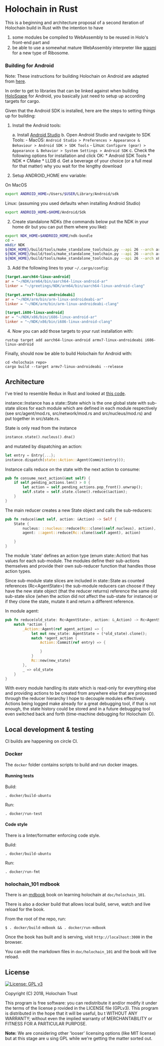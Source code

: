 # Holochain in Rust
This is a beginning and architecture proposal of a second iteration of
Holochain build in Rust with the intention to have
1. some modules be compiled to WebAssembly to be reused in Holo's front-end part and
2. be able to use a somewhat mature WebAssembly interpreter like [wasmi](https://github.com/paritytech/wasmi) for a new type of Ribosome.

### Building for Android
Note: These instructions for building Holochain on Android are adapted from [here](https://mozilla.github.io/firefox-browser-architecture/experiments/2017-09-21-rust-on-android.html).

In order to get to libraries that can be linked against when building [HoloSqape](https://github.com/holochain/holosqape) for Android, you basically just need to setup up according targets for cargo.

Given that the Android SDK is installed, here are the steps to setting things up for building:

1. Install the Android tools:

    a. Install [Android Studio](https://developer.android.com/studio/)
    b. Open Android Studio and navigate to SDK Tools:
        - MacOS: `Android Studio > Preferences > Appearance & Behaviour > Android SDK > SDK Tools`
        - Linux: `Configure (gear) >  Appearance & Behavior > System Settings > Android SDK`
    c. Check the following options for installation and click OK:
        * Android SDK Tools
        * NDK
        * CMake
        * LLDB
    d. Get a beverage of your choice (or a full meal for that matter) why you wait for the lengthy download

1. Setup ANDROID_HOME env variable:

On MacOS

```bash
export ANDROID_HOME=/Users/$USER/Library/Android/sdk
```

Linux: (assuming you used defaults when installing Android Studio)

```bash
export ANDROID_HOME=$HOME/Android/Sdk
```

2. Create standalone NDKs (the commands below put the NDK in your home dir but you can put them where you like):

```bash
export NDK_HOME=$ANDROID_HOME/ndk-bundle
cd ~
mkdir NDK
${NDK_HOME}/build/tools/make_standalone_toolchain.py --api 26 --arch arm64 --install-dir NDK/arm64
${NDK_HOME}/build/tools/make_standalone_toolchain.py --api 26 --arch arm --install-dir NDK/arm
${NDK_HOME}/build/tools/make_standalone_toolchain.py --api 26 --arch x86 --install-dir NDK/x86
```

3. Add the following lines to your ```~/.cargo/config```:

```toml
[target.aarch64-linux-android]
ar = "~/NDK/arm64/bin/aarch64-linux-android-ar"
linker = "~/greetings/NDK/arm64/bin/aarch64-linux-android-clang"

[target.armv7-linux-androideabi]
ar = "~/NDK/arm/bin/arm-linux-androideabi-ar"
linker = "~/NDK/arm/bin/arm-linux-androideabi-clang"

[target.i686-linux-android]
ar = "~/NDK/x86/bin/i686-linux-android-ar"
linker = "~/NDK/x86/bin/i686-linux-android-clang"

```

4. Now you can add those targets to your rust installation with:

```
rustup target add aarch64-linux-android armv7-linux-androideabi i686-linux-android
```

Finally, should now be able to build Holochain for Android with:

```
cd <holochain repo>
cargo build --target armv7-linux-androideabi --release
```


## Architecture
I've tried to resemble Redux in Rust and looked at [this code](https://github.com/rust-redux/rust-redux).

instance::Instance has a state::State which is the one global state with
sub-state slices for each module which are defined in each module respectively
(see src/agent/mod.rs, src/network/mod.rs and src/nucleus/mod.rs) and put
together in src/state.rs.

State is only read from the instance

```rust
instance.state().nucleus().dna()
```

and mutated by dispatching an action:

```rust
let entry = Entry{...};
instance.dispatch(state::Action::Agent(Commit(entry)));
```

Instance calls reduce on the state with the next action to consume:

```rust
pub fn consume_next_action(&mut self) {
    if self.pending_actions.len() > 0 {
        let action = self.pending_actions.pop_front().unwrap();
        self.state = self.state.clone().reduce(&action);
    }
}
```

The main reducer creates a new State object and calls the sub-reducers:

```rust
pub fn reduce(&mut self, action: &Action) -> Self {
    State {
        nucleus: ::nucleus::reduce(Rc::clone(&self.nucleus), action),
        agent: ::agent::reduce(Rc::clone(&self.agent), action)

    }
}
```

The module 'state' defines an action type (enum state::Action) that has values for
each sub-module. The modules define their sub-actions themselves and provide
their own sub-reducer function that handles those action types.

Since sub-module state slices are included in state::State as counted references (Rc\<AgentState>) the sub-module reducers can choose if they have the new state object (that the reducer returns) reference the same old sub-state slice (when the action did not affect the sub-state for instance) or if they clone the state, mutate it and return a different reference.

In module agent:

```rust
pub fn reduce(old_state: Rc<AgentState>, action: &_Action) -> Rc<AgentState> {
    match *action {
        _Action::Agent(ref agent_action) => {
            let mut new_state: AgentState = (*old_state).clone();
            match *agent_action {
                Action::Commit(ref entry) => {

                }
            }
            Rc::new(new_state)
        },
        _ => old_state
    }
}
```

With every module handling its state which is read-only for everything else and providing actions to be created from anywhere else that are processed through the reducer hierarchy I hope to decouple modules effectively. Actions being logged make already for a great debugging tool, if that is not enough, the state history could be stored and in a future debugging tool even switched back and forth (time-machine debugging for Holochain :D).

## Local development & testing

CI builds are happening on circle CI.

### Docker

The `docker` folder contains scripts to build and run docker images.

#### Running tests

Build:

`. docker/build-ubuntu`

Run:

`. docker/run-test`

#### Code style

There is a linter/formatter enforcing code style.

Build:

```
. docker/build-ubuntu
```

Run:

`. docker/run-fmt`

### holochain_101 mdbook

There is an [mdbook](https://github.com/rust-lang-nursery/mdBook) book on learning holochain at `doc/holochain_101`.

There is also a docker build that allows local build, serve, watch and live reload for the book.

From the root of the repo, run:

`$ . docker/build-mdbook && . docker/run-mdbook`

Once the book has built and is serving, visit `http://localhost:3000` in the browser.

You can edit the markdown files in `doc/holochain_101` and the book will live reload.

## License
[![License: GPL v3](https://img.shields.io/badge/License-GPL%20v3-blue.svg)](http://www.gnu.org/licenses/gpl-3.0)

Copyright (C) 2018, Holochain Trust

This program is free software: you can redistribute it and/or modify it under the terms of the license p
rovided in the LICENSE file (GPLv3).  This program is distributed in the hope that it will be useful, bu
t WITHOUT ANY WARRANTY; without even the implied warranty of MERCHANTABILITY or FITNESS FOR A PARTICULAR
 PURPOSE.

**Note:** We are considering other 'looser' licensing options (like MIT license) but at this stage are u
sing GPL while we're getting the matter sorted out.
